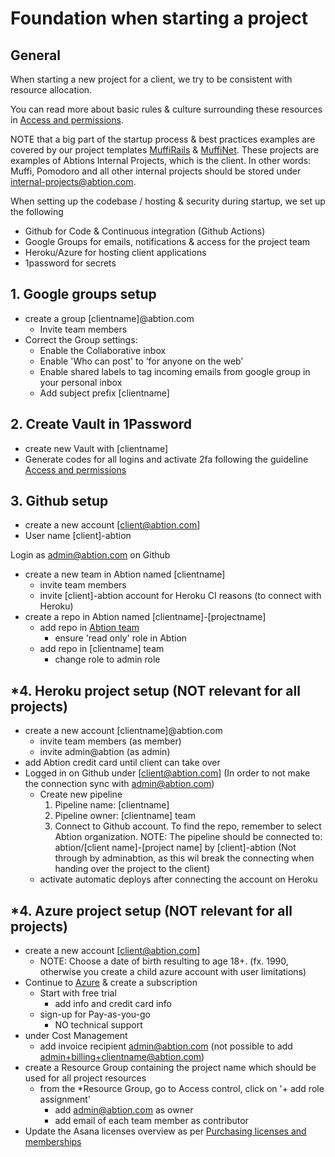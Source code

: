 # Foundation when starting a project

## General

When starting a new project for a client, we try to be consistent with resource allocation.

You can read more about basic rules & culture surrounding these resources in [Access and permissions](https://inside.abtion.com/tools_and_services/access_and_permissions).

NOTE that a big part of the startup process & best practices examples are covered by our project templates [MuffiRails](https://github.com/abtion/muffi) &  [MuffiNet](https://github.com/abtion/muffi.net). These projects are examples of Abtions Internal Projects, which is the client. 
In other words: Muffi, Pomodoro and all other internal projects should be stored under internal-projects@abtion.com. 

When setting up the codebase / hosting & security during startup, we set up the following
  - Github for Code & Continuous integration (Github Actions)
  - Google Groups for emails, notifications & access for the project team
  - Heroku/Azure for hosting client applications
  - 1password for secrets

## 1. Google groups setup 
- create a group [clientname]@abtion.com
  - Invite team members
- Correct the Group settings:
  - Enable the Collaborative inbox
  - Enable 'Who can post' to ‘for anyone on the web’
  - Enable shared labels to tag incoming emails from google group in your personal inbox
  - Add subject prefix [clientname]
  
## 2. Create Vault in 1Password
- create new Vault with [clientname]
- Generate codes for all logins and activate 2fa following the guideline [Access and permissions](https://inside.abtion.com/tools_and_services/access_and_permissions)
  
## 3. Github setup
- create a new account [client@abtion.com]
- User name [client]-abtion
  
Login as admin@abtion.com on Github
- create a new team in Abtion named [clientname]
  - invite team members
  - invite [client]-abtion account for Heroku CI reasons (to connect with Heroku)
- create a repo in Abtion named [clientname]-[projectname]
  - add repo in [Abtion team](https://github.com/orgs/abtion/teams/abtion/repositories)
    - ensure 'read only' role in Abtion
  - add repo in [clientname] team
    - change role to admin role

## *4. Heroku project setup (NOT relevant for all projects)
- create a new account [clientname]@abtion.com
  - invite team members (as member)
  - invite admin@abtion (as admin)
- add Abtion credit card until client can take over
- Logged in on Github under [client@abtion.com] (In order to not make the connection sync with admin@abtion.com)
  - Create new pipeline
    1. Pipeline name: [clientname] 
    2. Pipeline owner: [clientname] team
    3. Connect to Github account. To find the repo, remember to select Abtion organization.
       NOTE: The pipeline should be connected to: abtion/[client name]-[project name] by [client]-abtion
       (Not through by adminabtion, as this wil break the connecting when handing over the project to the client)
  - activate automatic deploys after connecting the account on Heroku

## *4. Azure project setup (NOT relevant for all projects)
- create a new account [client@abtion.com]
  - NOTE: Choose a date of birth resulting to age 18+. (fx. 1990, otherwise you create a child azure account with user limitations)
- Continue to [Azure](https://portal.azure.com) & create a subscription 
  - Start with free trial 
    - add info and credit card info 
  - sign-up for Pay-as-you-go
    - NO technical support
- under Cost Management 
  - add invoice recipient admin@abtion.com (not possible to add admin+billing+clientname@abtion.com)
- create a Resource Group containing the project name which should be used for all project resources
  - from the *Resource Group, go to Access control, click on '+ add role assignment'
    - add admin@abtion.com as owner
    - add email of each team member as contributor
- Update the Asana licenses overview as per [Purchasing licenses and memberships](https://inside.abtion.com/tools_and_services/purchasing_licenses_and_memberships) 
